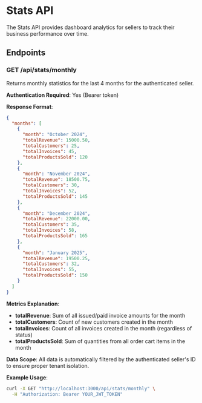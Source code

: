 # Stats API

The Stats API provides dashboard analytics for sellers to track their business performance over time.

## Endpoints

### GET /api/stats/monthly

Returns monthly statistics for the last 4 months for the authenticated seller.

**Authentication Required**: Yes (Bearer token)

**Response Format**:
```json
{
  "months": [
    {
      "month": "October 2024",
      "totalRevenue": 15000.50,
      "totalCustomers": 25,
      "totalInvoices": 45,
      "totalProductsSold": 120
    },
    {
      "month": "November 2024", 
      "totalRevenue": 18500.75,
      "totalCustomers": 30,
      "totalInvoices": 52,
      "totalProductsSold": 145
    },
    {
      "month": "December 2024",
      "totalRevenue": 22000.00,
      "totalCustomers": 35,
      "totalInvoices": 58,
      "totalProductsSold": 165
    },
    {
      "month": "January 2025",
      "totalRevenue": 19500.25,
      "totalCustomers": 32,
      "totalInvoices": 55,
      "totalProductsSold": 150
    }
  ]
}
```

**Metrics Explanation**:
- **totalRevenue**: Sum of all issued/paid invoice amounts for the month
- **totalCustomers**: Count of new customers created in the month
- **totalInvoices**: Count of all invoices created in the month (regardless of status)
- **totalProductsSold**: Sum of quantities from all order cart items in the month

**Data Scope**: All data is automatically filtered by the authenticated seller's ID to ensure proper tenant isolation.

**Example Usage**:
```bash
curl -X GET "http://localhost:3000/api/stats/monthly" \
  -H "Authorization: Bearer YOUR_JWT_TOKEN"
``` 